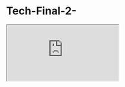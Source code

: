 # Tech-Final-2-

<iframe src="https://docs.google.com/spreadsheets/d/1-7XYHayr7Eac-1gJws-BLMoCAyIBGbFGyKz0odDaD-Q/pubhtml?widget=true&amp;headers=false"></iframe>
